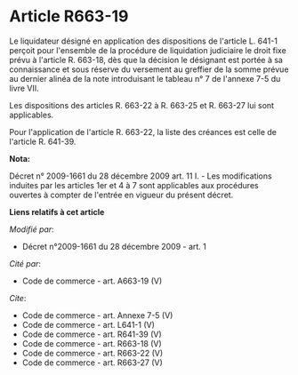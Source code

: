 # Article R663-19

Le liquidateur désigné en application des dispositions de l'article L. 641-1 perçoit pour l'ensemble de la procédure de
liquidation judiciaire le droit fixe prévu à l'article R. 663-18, dès que la décision le désignant est portée à sa
connaissance et sous réserve du versement au greffier de la somme prévue au dernier alinéa de la note introduisant le tableau
n° 7 de l'annexe 7-5 du livre VII. 

Les dispositions des articles R. 663-22 à R. 663-25 et R. 663-27 lui sont applicables. 

Pour l'application de l'article R. 663-22, la liste des créances est celle de l'article R. 641-39.

**Nota:**

Décret n° 2009-1661 du 28 décembre 2009 art. 11 I. - Les modifications induites par les articles 1er et 4 à 7 sont
applicables aux procédures ouvertes à compter de l'entrée en vigueur du présent décret.

**Liens relatifs à cet article**

_Modifié par_:

  - Décret n°2009-1661 du 28 décembre 2009 - art. 1

_Cité par_:

  - Code de commerce - art. A663-19 (V)

_Cite_:

  - Code de commerce - art. Annexe 7-5 (V)
  - Code de commerce - art. L641-1 (V)
  - Code de commerce - art. R641-39 (V)
  - Code de commerce - art. R663-18 (V)
  - Code de commerce - art. R663-22 (V)
  - Code de commerce - art. R663-27 (V)
